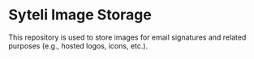 # Syteli Image Storage
This repository is used to store images for email signatures and related purposes (e.g., hosted logos, icons, etc.).
